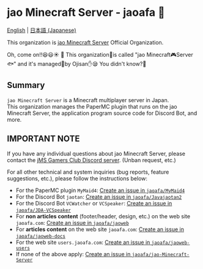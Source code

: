 # jao Minecraft Server - jaoafa 👋

[English](https://github.com/jaoafa/.github/blob/master/profile/README.md) | [日本語 (Japanese)](https://github.com/jaoafa/.github/blob/master/profile/README-ja.md)

This organization is [jao Minecraft Server](https://jaoafa.com) Official Organization.

Oh, come on‼️😆😃☀️ 🎵 This organization🤝is called "jao Minecraft🎮Server🐟" and it's managed💪by Ojisan✋😪 You didn't know?🤔 

## Summary

`jao Minecraft Server` is a Minecraft multiplayer server in Japan.  
This organization manages the PaperMC plugin that runs on the jao Minecraft Server, the application program source code for Discord Bot, and more.

## IMPORTANT NOTE

If you have any individual questions about jao Minecraft Server, please contact the [jMS Gamers Club Discord server](https://discord.gg/zEGrApgGfB). (Unban request, etc.)

For all other technical and system inquiries (bug reports, feature suggestions, etc.), please follow the instructions below:

- For the PaperMC plugin `MyMaid4`: [Create an issue in `jaoafa/MyMaid4`](https://github.com/jaoafa/MyMaid4/issues/new/choose)
- For the Discord Bot `jaotan`: [Create an issue in `jaoafa/Javajaotan2`](https://github.com/jaoafa/Javajaotan2/issues/new/choose)
- For the Discord Bot `VCWatcher` or `VCSpeaker`: [Create an issue in `jaoafa/JDA-VCSpeaker`](https://github.com/jaoafa/JDA-VCSpeaker/issues/new/choose)
- For **non articles content** (footer/header, design, etc.) on the web site `jaoafa.com`: [Create an issue in `jaoafa/jaoweb`](https://github.com/jaoafa/jaoweb/issues/new/choose)
- For **articles content** on the web site `jaoafa.com`: [Create an issue in `jaoafa/jaoweb-docs`](https://github.com/jaoafa/jaoweb-docs/issues/new/choose)
- For the web site `users.jaoafa.com`: [Create an issue in `jaoafa/jaoweb-users`](https://github.com/jaoafa/jaoweb-users/issues/new/choose)
- If none of the above apply: [Create an issue in `jaoafa/jao-Minecraft-Server`](https://github.com/jaoafa/jao-Minecraft-Server/issues/new/choose)
